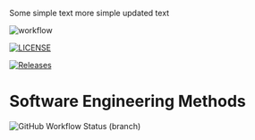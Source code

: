 Some simple text
more simple updated text

![workflow](https://github.com/RossMuir98/sem/actions/workflows/main.yml/badge.svg)

[![LICENSE](https://img.shields.io/github/license/RossMuir98/sem.svg?style=flat-square)](https://github.com/<github-username>/sem/blob/master/LICENSE)

[![Releases](https://img.shields.io/github/release/RossMuir98/sem/all.svg?style=flat-square)](https://github.com/RossMuir98/sem/releases)

# Software Engineering Methods
![GitHub Workflow Status (branch)](https://img.shields.io/github/workflow/status/RossMuir98/sem/A%20workflow%20for%20my%20Hello%20World%20App/master?style=flat-square)

